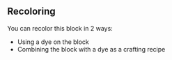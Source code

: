 ## Recoloring

You can recolor this block in 2 ways:

- Using a dye on the block
- Combining the block with a dye as a crafting recipe